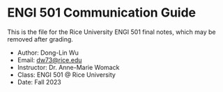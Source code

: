 # ENGI 501 Communication Guide
This is the file for the Rice University ENGI 501 final notes, which may be removed after grading.

* Author: Dong-Lin Wu
* Email: dw73@rice.edu
* Instructor: Dr. Anne-Marie Womack
* Class: ENGI 501 @ Rice University
* Date: Fall 2023
